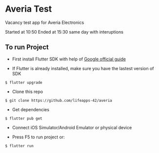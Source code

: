 # Averia Test

Vacancy test app for Averia Electronics

Started at 10:50
Ended at 15:30 same day with interuptions

## To run Project

- First install Flutter SDK with help of [Google official guide](https://flutter.dev/docs/get-started/install)

- If Flutter is already installed, make sure you have the lastest version of SDK
```
$ flutter upgrade
```

- Clone this repo
```
$ git clone https://github.com/lifeapps-42/averia
```

- Get dependencies
```
$ flutter pub get
```

- Connect iOS Simulator/Android Emulator or physical device

- Press F5 to run project or:
```
$ flutter run
```
